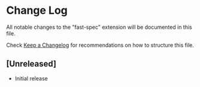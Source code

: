 # Change Log

All notable changes to the "fast-spec" extension will be documented in this file.

Check [Keep a Changelog](http://keepachangelog.com/) for recommendations on how to structure this file.

## [Unreleased]

- Initial release